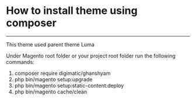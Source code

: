 # How to install theme using composer
----------------------------------------------------------------

This theme used parent theme Luma


Under Magento root folder or your project root folder run the following commands:

1) composer require digimatic/ghanshyam
2) php bin/magento setup:upgrade
3) php bin/magento setup:static-content:deploy
4) php bin/magento cache/clean